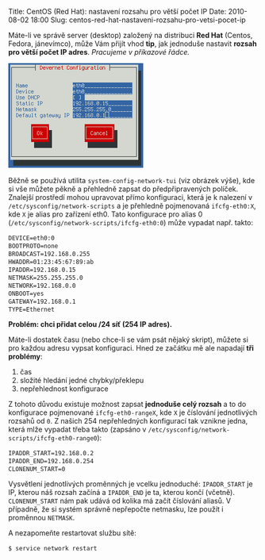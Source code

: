 Title: CentOS (Red Hat): nastavení rozsahu pro větší počet IP
Date: 2010-08-02 18:00
Slug: centos-red-hat-nastaveni-rozsahu-pro-vetsi-pocet-ip

Máte-li ve správě server (desktop) založený na distribuci **Red Hat**
(Centos, Fedora, jánevímco), může Vám přijít vhod **tip**, jak jednoduše
nastavit **rozsah pro větší počet IP adres**. *Pracujeme v příkazové
řádce.*

![system-config-network](static/images/system-config-network.png)

Běžně se
používá utilita `system-config-network-tui` (viz obrázek výše), kde si vše můžete pěkně a
přehledně zapsat do předpřipravených políček. Znalejší prostředí mohou
upravovat přímo konfiguraci, která je k nalezení v
`/etc/sysconfig/network-scripts` a je přehledně pojmenovaná
`ifcfg-eth0:X`, kde `X` je alias pro zařízení eth0. Tato konfigurace pro
alias 0 (`/etc/sysconfig/network-scripts/ifcfg-eth0:0`) může vypadat
např. takto:

```
DEVICE=eth0:0
BOOTPROTO=none
BROADCAST=192.168.0.255
HWADDR=01:23:45:67:89:ab
IPADDR=192.168.0.15
NETMASK=255.255.255.0
NETWORK=192.168.0.0
ONBOOT=yes
GATEWAY=192.168.0.1
TYPE=Ethernet
```

**Problém: chci přidat celou /24 síť (254 IP adres).**

Máte-li dostatek času (nebo chce-li se vám psát nějaký skript), můžete
si pro každou adresu vypsat konfiguraci. Hned ze začátku mě ale napadají
**tři problémy**:

1.  čas
2.  složité hledání jedné chybky/překlepu
3.  nepřehlednost konfigurace

Z tohoto důvodu existuje možnost zapsat **jednoduše celý rozsah** a to
do konfigurace pojmenované `ifcfg-eth0-rangeX`, kde `X` je číslování
jednotlivých rozsahů od `0`. Z našich 254 nepřehledných konfigurací tak
vznikne jedna, která mlže vypadat třeba takto (zapsáno v
`/etc/sysconfig/network-scripts/ifcfg-eth0-range0`):

```
IPADDR_START=192.168.0.2
IPADDR_END=192.168.0.254
CLONENUM_START=0
```

Vysvětlení jednotlivých proměnných je vcelku jednoduché: `IPADDR_START`
je IP, kterou náš rozsah začíná a `IPADDR_END` je ta, kterou končí
(včetně). `CLONENUM_START` nám pak udává od kolika má začít číslování
aliasů. V případně, že si systém správně nepřepočte netmasku, lze použít
i proměnnou `NETMASK`.

A nezapomeňte restartovat službu sítě:

```text
$ service network restart
```
